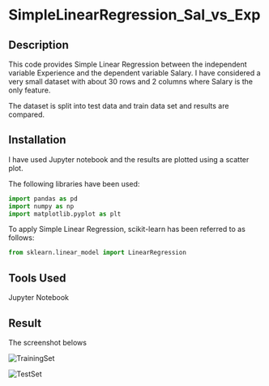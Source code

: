 # SimpleLinearRegression_Sal_vs_Exp


## Description

This code provides Simple Linear Regression between the independent variable Experience and the dependent variable Salary.
I have considered a very small dataset with about 30 rows and 2 columns where Salary is the only feature.

The dataset is split into test data and train data set and results are compared.


## Installation

I have used Jupyter notebook and the results are plotted using a scatter plot.

The following libraries have been used:

```python
import pandas as pd
import numpy as np
import matplotlib.pyplot as plt
```

To apply Simple Linear Regression, scikit-learn has been referred to as follows:

```python
from sklearn.linear_model import LinearRegression
```

## Tools Used

Jupyter Notebook


## Result

The screenshot belows
  
![TrainingSet](https://user-images.githubusercontent.com/72039550/115259822-d8663f80-a14f-11eb-891b-56e800c87424.jpg)

![TestSet](https://user-images.githubusercontent.com/72039550/115259946-f3d14a80-a14f-11eb-914c-80a342d0bfaf.jpg)

